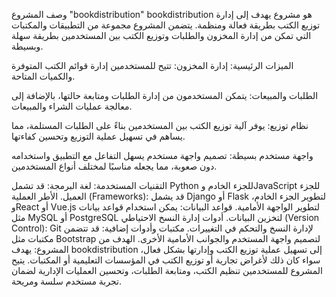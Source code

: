 وصف المشروع "bookdistribution"
bookdistribution هو مشروع يهدف إلى إدارة توزيع الكتب بطريقة فعالة ومنظمة. يتضمن المشروع مجموعة من التطبيقات والمكتبات التي تمكن من إدارة المخزون والطلبات وتوزيع الكتب بين المستخدمين بطريقة سهلة وبسيطة.

الميزات الرئيسية:
إدارة المخزون: تتيح للمستخدمين إدارة قوائم الكتب المتوفرة والكميات المتاحة.

الطلبات والمبيعات: يتمكن المستخدمون من إدارة الطلبات ومتابعة حالتها، بالإضافة إلى معالجة عمليات الشراء والمبيعات.

نظام توزيع: يوفر آلية توزيع الكتب بين المستخدمين بناءً على الطلبات المستلمة، مما يساهم في تسهيل عملية التوزيع وتحسين كفاءتها.

واجهة مستخدم بسيطة: تصميم واجهة مستخدم يسهل التفاعل مع التطبيق واستخدامه دون صعوبة، مما يجعله مناسبًا لمختلف أنواع المستخدمين.

التقنيات المستخدمة:
لغة البرمجة: قد تشمل Python للجزء الخادم وJavaScript للجزء العميل.
الأطر العملية (Frameworks): قد يشمل Django أو Flask لتطوير الجزء الخادم، وReact أو Vue.js لتطوير الواجهة الأمامية.
قواعد البيانات: يمكن استخدام قواعد بيانات مثل MySQL أو PostgreSQL لتخزين البيانات.
أدوات إدارة النسخ الاحتياطي (Version Control): Git لإدارة النسخ والتحكم في التغييرات.
مكتبات وأدوات إضافية: قد تتضمن مكتبات مثل Bootstrap لتصميم واجهة المستخدم والجوانب الأمامية الأخرى.
الهدف من المشروع:
يهدف bookdistribution إلى تسهيل عملية توزيع الكتب وإدارتها بشكل فعال، سواء كان ذلك لأغراض تجارية أو توزيع الكتب في المؤسسات التعليمية أو المكتبات. يتيح المشروع للمستخدمين تنظيم الكتب، ومتابعة الطلبات، وتحسين العمليات الإدارية لضمان تجربة مستخدم سلسة ومريحة.
